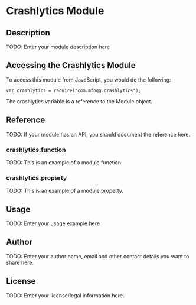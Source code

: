 # Crashlytics Module

## Description

TODO: Enter your module description here

## Accessing the Crashlytics Module

To access this module from JavaScript, you would do the following:

    var crashlytics = require("com.mfogg.crashlytics");

The crashlytics variable is a reference to the Module object.

## Reference

TODO: If your module has an API, you should document
the reference here.

### crashlytics.function

TODO: This is an example of a module function.

### crashlytics.property

TODO: This is an example of a module property.

## Usage

TODO: Enter your usage example here

## Author

TODO: Enter your author name, email and other contact
details you want to share here.

## License

TODO: Enter your license/legal information here.
